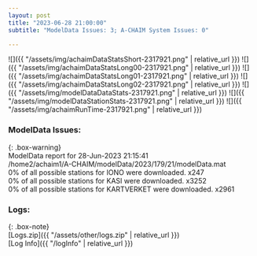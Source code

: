 ```yaml
---
layout: post
title: "2023-06-28 21:00:00"
subtitle: "ModelData Issues: 3; A-CHAIM System Issues: 0"

---
```


![]({{ "/assets/img/achaimDataStatsShort-2317921.png" | relative_url }})
![]({{ "/assets/img/achaimDataStatsLong00-2317921.png" | relative_url }})
![]({{ "/assets/img/achaimDataStatsLong01-2317921.png" | relative_url }})
![]({{ "/assets/img/achaimDataStatsLong02-2317921.png" | relative_url }})
![]({{ "/assets/img/modelDataDataStats-2317921.png" | relative_url }})
![]({{ "/assets/img/modelDataStationStats-2317921.png" | relative_url }})
![]({{ "/assets/img/achaimRunTime-2317921.png" | relative_url }})


### ModelData Issues:  
  
{: .box-warning}  
 ModelData report for 28-Jun-2023 21:15:41   
 /home2/achaim1/A-CHAIM/modelData/2023/179/21/modelData.mat   
 0% of all possible stations for IONO were downloaded. x247   
 0% of all possible stations for KASI were downloaded. x3252   
 0% of all possible stations for KARTVERKET were downloaded. x2961   
  


### Logs:  
  
{: .box-note}  
[Logs.zip]({{ "/assets/other/logs.zip" | relative_url }})  
[Log Info]({{ "/logInfo" | relative_url }})  

